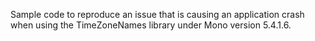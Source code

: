 Sample code to reproduce an issue that is causing an application crash when using the TimeZoneNames library under Mono version 5.4.1.6.